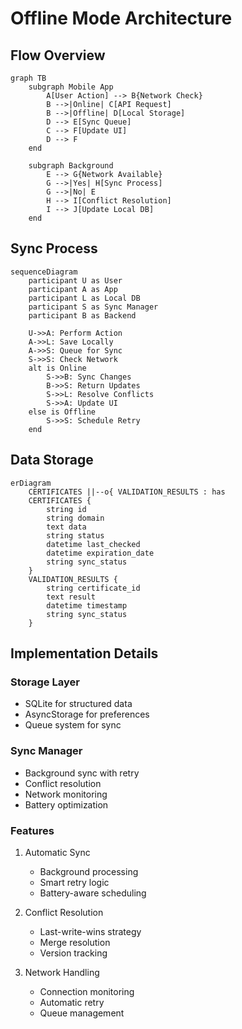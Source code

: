 # Offline Mode Architecture

## Flow Overview

```mermaid
graph TB
    subgraph Mobile App
        A[User Action] --> B{Network Check}
        B -->|Online| C[API Request]
        B -->|Offline| D[Local Storage]
        D --> E[Sync Queue]
        C --> F[Update UI]
        D --> F
    end

    subgraph Background
        E --> G{Network Available}
        G -->|Yes| H[Sync Process]
        G -->|No| E
        H --> I[Conflict Resolution]
        I --> J[Update Local DB]
    end
```

## Sync Process

```mermaid
sequenceDiagram
    participant U as User
    participant A as App
    participant L as Local DB
    participant S as Sync Manager
    participant B as Backend

    U->>A: Perform Action
    A->>L: Save Locally
    A->>S: Queue for Sync
    S->>S: Check Network
    alt is Online
        S->>B: Sync Changes
        B->>S: Return Updates
        S->>L: Resolve Conflicts
        S->>A: Update UI
    else is Offline
        S->>S: Schedule Retry
    end
```

## Data Storage

```mermaid
erDiagram
    CERTIFICATES ||--o{ VALIDATION_RESULTS : has
    CERTIFICATES {
        string id
        string domain
        text data
        string status
        datetime last_checked
        datetime expiration_date
        string sync_status
    }
    VALIDATION_RESULTS {
        string certificate_id
        text result
        datetime timestamp
        string sync_status
    }
```

## Implementation Details

### Storage Layer
- SQLite for structured data
- AsyncStorage for preferences
- Queue system for sync

### Sync Manager
- Background sync with retry
- Conflict resolution
- Network monitoring
- Battery optimization

### Features
1. Automatic Sync
   - Background processing
   - Smart retry logic
   - Battery-aware scheduling

2. Conflict Resolution
   - Last-write-wins strategy
   - Merge resolution
   - Version tracking

3. Network Handling
   - Connection monitoring
   - Automatic retry
   - Queue management
